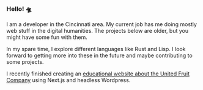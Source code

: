 ### Hello! 🛸

I am a developer in the Cincinnati area. My current job has me doing mostly web stuff in the digital humanities. The projects below are older, but you might have some fun with them.

In my spare time, I explore different languages like Rust and Lisp. I look forward to getting more into these in the future and maybe contributing to some projects.

I recently finished creating an [educational website about the United Fruit Company](https://www.unitedfruitcompany.com) using Next.js and headless Wordpress.

